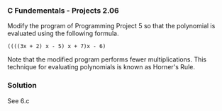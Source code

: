 ### C Fundementals - Projects 2.06

Modify the program of Programming Project 5 so that the polynomial is evaluated using the following formula.

```((((3x + 2) x - 5) x + 7)x - 6)```

Note that the modified program performs fewer multiplications. This technique for evaluating polynomials is known as Horner's Rule.

### Solution

See 6.c
